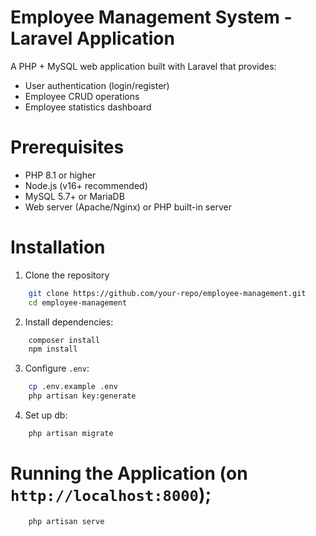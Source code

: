 # Employee Management System - Laravel Application
A PHP + MySQL web application built with Laravel that provides:
* User authentication (login/register)
* Employee CRUD operations
* Employee statistics dashboard

# Prerequisites
* PHP 8.1 or higher
* Node.js (v16+ recommended)
* MySQL 5.7+ or MariaDB
* Web server (Apache/Nginx) or PHP built-in server

# Installation
1. Clone the repository
```bash
    git clone https://github.com/your-repo/employee-management.git
    cd employee-management
```
2. Install dependencies:
```bash
    composer install
    npm install
```
3. Configure ```.env```:
```bash
    cp .env.example .env
    php artisan key:generate
```
4. Set up db:
```bash
    php artisan migrate
```

# Running the Application (on ```http://localhost:8000```);
```bash
    php artisan serve
```
